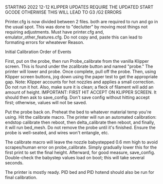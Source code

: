 STARTING 2022 12-12 KLIPPER UPDATES REQUIRE THE UPDATED START GCODE OTHERWISE THIS WILL LEAD TO G3 /G2 ERRORS 

Printer.cfg is now divided between 2 files. both are required to run and go in the usual spot. This was done to "declutter" by moving most things not requiring adjustments.  Must have printer.cfg and, emulator_other_features.cfg. Do not copy and, paste this can lead to formating errors for wheatever Reason. 


Initial Calibration Order of Events

First, put on the probe, then run Probe_calibrate from the vanilla Klipper screen. This is found under the zcalibrate button and named "probe." The printer will lower and probe. Once complete, pull off the probe. Then, using Klipper screen buttons, jog down using the paper test to get the appropriate gap. Note: Klipper accounts for hot nozzles and applies a small correction. Do not run it hot. Also, make sure it is clean; a fleck of filament will add an amount of height. IMPORTANT: FIRST HIT ACCEPT ON KLIPPER SCREEN. It should then ask to save_config. Don't save config without hitting accept first; otherwise, values will not be saved.

Put the probe back on. Preheat the bed to whatever material temp you're using. Hit the calibrate macro. The printer will run an automated calibration: endstop calibrate then reboot, then delta_calibrate then reboot, and finally, it will run bed_mesh. Do not remove the probe until it's finished. Ensure the probe is well-seated, and wires won't entangle, etc.

The calibrate macro will leave the nozzle babystepped 0.6 mm high to avoid scrapes/human error on probe_calibrate. Simply gradually lower this for the first print to set the final height. Afterward, for good measure, save_config. Double-check the babystep values load on boot; this will take several seconds.

The printer is mostly ready. PID bed and PID hotend should also be run for final calibration.
